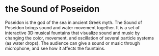 # the Sound of Poseidon

Poseidon is the god of the sea in ancient Greek myth. The Sound of Poseidon brings sound and water movement together. It is a set of interactive 3D musical fountains that visualize sound and music by changing the color, movement, 
and oscillation of several particle systems (as water drops). The audience can give a sound or music through microphone, and see how it affects the fountains.
